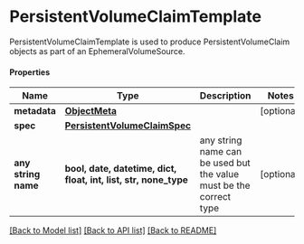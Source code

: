 # PersistentVolumeClaimTemplate

PersistentVolumeClaimTemplate is used to produce PersistentVolumeClaim objects as part of an EphemeralVolumeSource.

#### Properties
Name | Type | Description | Notes
------------ | ------------- | ------------- | -------------
**metadata** | [**ObjectMeta**](ObjectMeta.md) |  | [optional] 
**spec** | [**PersistentVolumeClaimSpec**](PersistentVolumeClaimSpec.md) |  | 
**any string name** | **bool, date, datetime, dict, float, int, list, str, none_type** | any string name can be used but the value must be the correct type | [optional]

[[Back to Model list]](../README.md#documentation-for-models) [[Back to API list]](../README.md#documentation-for-api-endpoints) [[Back to README]](../README.md)


